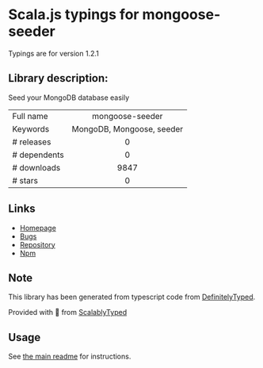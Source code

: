 
# Scala.js typings for mongoose-seeder

Typings are for version 1.2.1

## Library description:
Seed your MongoDB database easily

|                    |                 |
| ------------------ | :-------------: |
| Full name          | mongoose-seeder |
| Keywords           | MongoDB, Mongoose, seeder |
| # releases         | 0 |
| # dependents       | 0 |
| # downloads        | 9847 |
| # stars            | 0 |

## Links
- [Homepage](https://github.com/SamVerschueren/mongoose-seeder)
- [Bugs](https://github.com/SamVerschueren/mongoose-seeder/issues)
- [Repository](https://github.com/SamVerschueren/mongoose-seeder)
- [Npm](https://www.npmjs.com/package/mongoose-seeder)
    


## Note
This library has been generated from typescript code from [DefinitelyTyped](https://definitelytyped.org).

Provided with :purple_heart: from [ScalablyTyped](https://github.com/oyvindberg/ScalablyTyped)

## Usage
See [the main readme](../../readme.md) for instructions.


